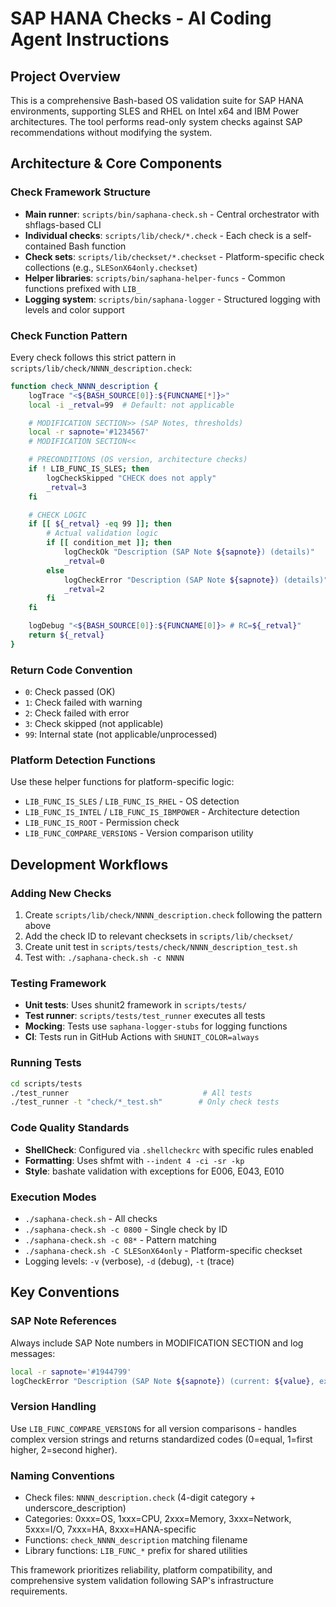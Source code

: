 # SAP HANA Checks - AI Coding Agent Instructions

## Project Overview
This is a comprehensive Bash-based OS validation suite for SAP HANA environments, supporting SLES and RHEL on Intel x64 and IBM Power architectures. The tool performs read-only system checks against SAP recommendations without modifying the system.

## Architecture & Core Components

### Check Framework Structure
- **Main runner**: `scripts/bin/saphana-check.sh` - Central orchestrator with shflags-based CLI
- **Individual checks**: `scripts/lib/check/*.check` - Each check is a self-contained Bash function
- **Check sets**: `scripts/lib/checkset/*.checkset` - Platform-specific check collections (e.g., `SLESonX64only.checkset`)
- **Helper libraries**: `scripts/bin/saphana-helper-funcs` - Common functions prefixed with `LIB_`
- **Logging system**: `scripts/bin/saphana-logger` - Structured logging with levels and color support

### Check Function Pattern
Every check follows this strict pattern in `scripts/lib/check/NNNN_description.check`:
```bash
function check_NNNN_description {
    logTrace "<${BASH_SOURCE[0]}:${FUNCNAME[*]}>"
    local -i _retval=99  # Default: not applicable

    # MODIFICATION SECTION>> (SAP Notes, thresholds)
    local -r sapnote='#1234567'
    # MODIFICATION SECTION<<

    # PRECONDITIONS (OS version, architecture checks)
    if ! LIB_FUNC_IS_SLES; then
        logCheckSkipped "CHECK does not apply"
        _retval=3
    fi

    # CHECK LOGIC
    if [[ ${_retval} -eq 99 ]]; then
        # Actual validation logic
        if [[ condition_met ]]; then
            logCheckOk "Description (SAP Note ${sapnote}) (details)"
            _retval=0
        else
            logCheckError "Description (SAP Note ${sapnote}) (details)"
            _retval=2
        fi
    fi

    logDebug "<${BASH_SOURCE[0]}:${FUNCNAME[0]}> # RC=${_retval}"
    return ${_retval}
}
```

### Return Code Convention
- `0`: Check passed (OK)
- `1`: Check failed with warning
- `2`: Check failed with error
- `3`: Check skipped (not applicable)
- `99`: Internal state (not applicable/unprocessed)

### Platform Detection Functions
Use these helper functions for platform-specific logic:
- `LIB_FUNC_IS_SLES` / `LIB_FUNC_IS_RHEL` - OS detection
- `LIB_FUNC_IS_INTEL` / `LIB_FUNC_IS_IBMPOWER` - Architecture detection
- `LIB_FUNC_IS_ROOT` - Permission check
- `LIB_FUNC_COMPARE_VERSIONS` - Version comparison utility

## Development Workflows

### Adding New Checks
1. Create `scripts/lib/check/NNNN_description.check` following the pattern above
2. Add the check ID to relevant checksets in `scripts/lib/checkset/`
3. Create unit test in `scripts/tests/check/NNNN_description_test.sh`
4. Test with: `./saphana-check.sh -c NNNN`

### Testing Framework
- **Unit tests**: Uses shunit2 framework in `scripts/tests/`
- **Test runner**: `scripts/tests/test_runner` executes all tests
- **Mocking**: Tests use `saphana-logger-stubs` for logging functions
- **CI**: Tests run in GitHub Actions with `SHUNIT_COLOR=always`

### Running Tests
```bash
cd scripts/tests
./test_runner                              # All tests
./test_runner -t "check/*_test.sh"        # Only check tests
```

### Code Quality Standards
- **ShellCheck**: Configured via `.shellcheckrc` with specific rules enabled
- **Formatting**: Uses shfmt with `--indent 4 -ci -sr -kp`
- **Style**: bashate validation with exceptions for E006, E043, E010

### Execution Modes
- `./saphana-check.sh` - All checks
- `./saphana-check.sh -c 0800` - Single check by ID
- `./saphana-check.sh -c 08*` - Pattern matching
- `./saphana-check.sh -C SLESonX64only` - Platform-specific checkset
- Logging levels: `-v` (verbose), `-d` (debug), `-t` (trace)

## Key Conventions

### SAP Note References
Always include SAP Note numbers in MODIFICATION SECTION and log messages:
```bash
local -r sapnote='#1944799'
logCheckError "Description (SAP Note ${sapnote}) (current: ${value}, expected: ${expected})"
```

### Version Handling
Use `LIB_FUNC_COMPARE_VERSIONS` for all version comparisons - handles complex version strings and returns standardized codes (0=equal, 1=first higher, 2=second higher).

### Naming Conventions
- Check files: `NNNN_description.check` (4-digit category + underscore_description)
- Categories: 0xxx=OS, 1xxx=CPU, 2xxx=Memory, 3xxx=Network, 5xxx=I/O, 7xxx=HA, 8xxx=HANA-specific
- Functions: `check_NNNN_description` matching filename
- Library functions: `LIB_FUNC_*` prefix for shared utilities

This framework prioritizes reliability, platform compatibility, and comprehensive system validation following SAP's infrastructure requirements.